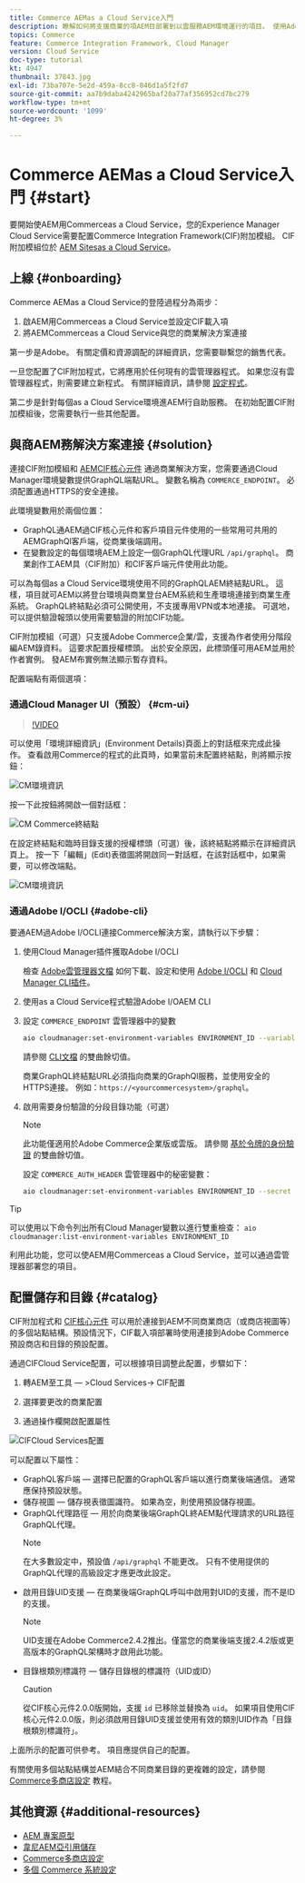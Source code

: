 ```yaml
---
title: Commerce AEMas a Cloud Service入門
description: 瞭解如何將支援商業的項AEM目部署到以雲服務AEM環境運行的項目。 使用Adobe雲管理器和CI/CD管道的功能，將Venia參考庫構建到運行環境。
topics: Commerce
feature: Commerce Integration Framework, Cloud Manager
version: Cloud Service
doc-type: tutorial
kt: 4947
thumbnail: 37843.jpg
exl-id: 73ba707e-5e2d-459a-8cc8-846d1a5f2fd7
source-git-commit: aa7b9daba4242965baf20a77af356952cd7bc279
workflow-type: tm+mt
source-wordcount: '1099'
ht-degree: 3%

---
```


# Commerce AEMas a Cloud Service入門 {#start}

要開始使AEM用Commerceas a Cloud Service，您的Experience Manager Cloud Service需要配置Commerce Integration Framework(CIF)附加模組。 CIF附加模組位於 [AEM Sitesas a Cloud Service](https://experienceleague.adobe.com/docs/experience-manager-cloud-service/sites/home.html)。

## 上線 {#onboarding}

Commerce AEMas a Cloud Service的登陸過程分為兩步：

1. 啟AEM用Commerceas a Cloud Service並設定CIF載入項
2. 將AEMCommerceas a Cloud Service與您的商業解決方案連接

第一步是Adobe。 有關定價和資源調配的詳細資訊，您需要聯繫您的銷售代表。

一旦您配置了CIF附加程式，它將應用於任何現有的雲管理器程式。 如果您沒有雲管理器程式，則需要建立新程式。 有關詳細資訊，請參閱 [設定程式](https://experienceleague.adobe.com/docs/experience-manager-cloud-manager/using/getting-started/setting-up-program.html)。

第二步是針對每個as a Cloud Service環境進AEM行自助服務。 在初始配置CIF附加模組後，您需要執行一些其他配置。

## 與商AEM務解決方案連接 {#solution}

連接CIF附加模組和 [AEMCIF核心元件](https://github.com/adobe/aem-core-cif-components) 通過商業解決方案，您需要通過Cloud Manager環境變數提供GraphQL端點URL。 變數名稱為 `COMMERCE_ENDPOINT`。 必須配置通過HTTPS的安全連接。

此環境變數用於兩個位置：

- GraphQL通AEM過CIF核心元件和客戶項目元件使用的一些常用可共用的AEMGraphQl客戶端，從商業後端調用。
- 在變數設定的每個環境AEM上設定一個GraphQL代理URL `/api/graphql`。 商業創作工AEM具（CIF附加）和CIF客戶端元件使用此功能。

可以為每個as a Cloud Service環境使用不同的GraphQLAEM終結點URL。 這樣，項目就可AEM以將登台環境與商業登台AEM系統和生產環境連接到商業生產系統。 GraphQL終結點必須可公開使用，不支援專用VPN或本地連接。 可選地，可以提供驗證報頭以使用需要驗證的附加CIF功能。

CIF附加模組（可選）只支援Adobe Commerce企業/雲，支援為作者使用分階段編AEM錄資料。 這要求配置授權標頭。 出於安全原因，此標頭僅可用AEM並用於作者實例。 發AEM布實例無法顯示暫存資料。

配置端點有兩個選項：

### 通過Cloud Manager UI（預設） {#cm-ui}

>[!VIDEO](https://video.tv.adobe.com/v/37843?quality=12&learn=on)

可以使用「環境詳細資訊」(Environment Details)頁面上的對話框來完成此操作。 查看啟用Commerce的程式的此頁時，如果當前未配置終結點，則將顯示按鈕：

![CM環境資訊](/help/commerce-cloud/assets/commerce-cmui.png)

按一下此按鈕將開啟一個對話框：

![CM Commerce終結點](/help/commerce-cloud/assets/commerce-cm-endpoint.png)

在設定終結點和臨時目錄支援的授權標頭（可選）後，該終結點將顯示在詳細資訊頁上。 按一下「編輯」(Edit)表徵圖將開啟同一對話框，在該對話框中，如果需要，可以修改端點。

![CM環境資訊](/help/commerce-cloud/assets/commerce-cmui-done.png)

### 通過Adobe I/OCLI  {#adobe-cli}

要通AEM過Adobe I/OCLI連接Commerce解決方案，請執行以下步驟：

1. 使用Cloud Manager插件獲取Adobe I/OCLI

   檢查 [Adobe雲管理器文檔](https://experienceleague.adobe.com/docs/experience-manager-cloud-manager/using/introduction-to-cloud-manager.html?lang=zh-Hant) 如何下載、設定和使用 [Adobe I/OCLI](https://github.com/adobe/aio-cli) 和 [Cloud Manager CLI插件](https://github.com/adobe/aio-cli-plugin-cloudmanager)。

2. 使用as a Cloud Service程式驗證Adobe I/OAEM CLI

3. 設定 `COMMERCE_ENDPOINT` 雲管理器中的變數

   ```bash
   aio cloudmanager:set-environment-variables ENVIRONMENT_ID --variable COMMERCE_ENDPOINT "<Magento GraphQL endpoint URL>"
   ```

   請參閱 [CLI文檔](https://github.com/adobe/aio-cli-plugin-cloudmanager#aio-cloudmanagerset-environment-variables-environmentid) 的雙曲餘切值。

   商業GraphQL終結點URL必須指向商業的GraphQl服務，並使用安全的HTTPS連接。 例如：`https://<yourcommercesystem>/graphql`。

4. 啟用需要身份驗證的分段目錄功能（可選）

   >[!NOTE]
   >
   >此功能僅適用於Adobe Commerce企業版或雲版。 請參閱 [基於令牌的身份驗證](https://devdocs.magento.com/guides/v2.4/get-started/authentication/gs-authentication-token.html#integration-tokens) 的雙曲餘切值。

   設定 `COMMERCE_AUTH_HEADER` 雲管理器中的秘密變數：

   ```bash
   aio cloudmanager:set-environment-variables ENVIRONMENT_ID --secret COMMERCE_AUTH_HEADER "Authorization: Bearer <Access Token>"
   ```

>[!TIP]
>
>可以使用以下命令列出所有Cloud Manager變數以進行雙重檢查： `aio cloudmanager:list-environment-variables ENVIRONMENT_ID`

利用此功能，您可以使AEM用Commerceas a Cloud Service，並可以通過雲管理器部署您的項目。

## 配置儲存和目錄 {#catalog}

CIF附加程式和 [CIF核心元件](https://github.com/adobe/aem-core-cif-components) 可以用於連接到AEM不同商業商店（或商店視圖等）的多個站點結構。預設情況下，CIF載入項部署時使用連接到Adobe Commerce預設商店和目錄的預設配置。

通過CIFCloud Service配置，可以根據項目調整此配置，步驟如下：

1. 轉AEM至工具 — >Cloud Services-> CIF配置

2. 選擇要更改的商業配置

3. 通過操作欄開啟配置屬性

![CIFCloud Services配置](/help/commerce-cloud/assets/cif-cloud-service-config.png)

可以配置以下屬性：

- GraphQL客戶端 — 選擇已配置的GraphQL客戶端以進行商業後端通信。 通常應保持預設狀態。
- 儲存視圖 — 儲存視表徵圖識符。 如果為空，則使用預設儲存視圖。
- GraphQL代理路徑 — 用於向商業後端GraphQL終AEM點代理請求的URL路徑GraphQL代理。
   >[!NOTE]
   >
   > 在大多數設定中，預設值 `/api/graphql` 不能更改。 只有不使用提供的GraphQL代理的高級設定才應更改此設定。
- 啟用目錄UID支援 — 在商業後端GraphQL呼叫中啟用對UID的支援，而不是ID的支援。
   >[!NOTE]
   >
   > UID支援在Adobe Commerce2.4.2推出。僅當您的商業後端支援2.4.2版或更高版本的GraphQL架構時才啟用此功能。
- 目錄根類別標識符 — 儲存目錄根的標識符（UID或ID）
   >[!CAUTION]
   >
   > 從CIF核心元件2.0.0版開始，支援 `id` 已移除並替換為 `uid`。 如果項目使用CIF核心元件2.0.0版，則必須啟用目錄UID支援並使用有效的類別UID作為「目錄根類別標識符」。

上面所示的配置可供參考。 項目應提供自己的配置。

有關使用多個站點結構並AEM結合不同商業目錄的更複雜的設定，請參閱 [Commerce多商店設定](configuring/multi-store-setup.md) 教程。

## 其他資源 {#additional-resources}

- [AEM 專案原型](https://github.com/adobe/aem-project-archetype)
- [韋尼AEM亞引用儲存](https://github.com/adobe/aem-cif-guides-venia)
- [Commerce多商店設定](configuring/multi-store-setup.md)
- [多個 Commerce 系統設定](configuring/multiple-commerce-systems-setup.md)

